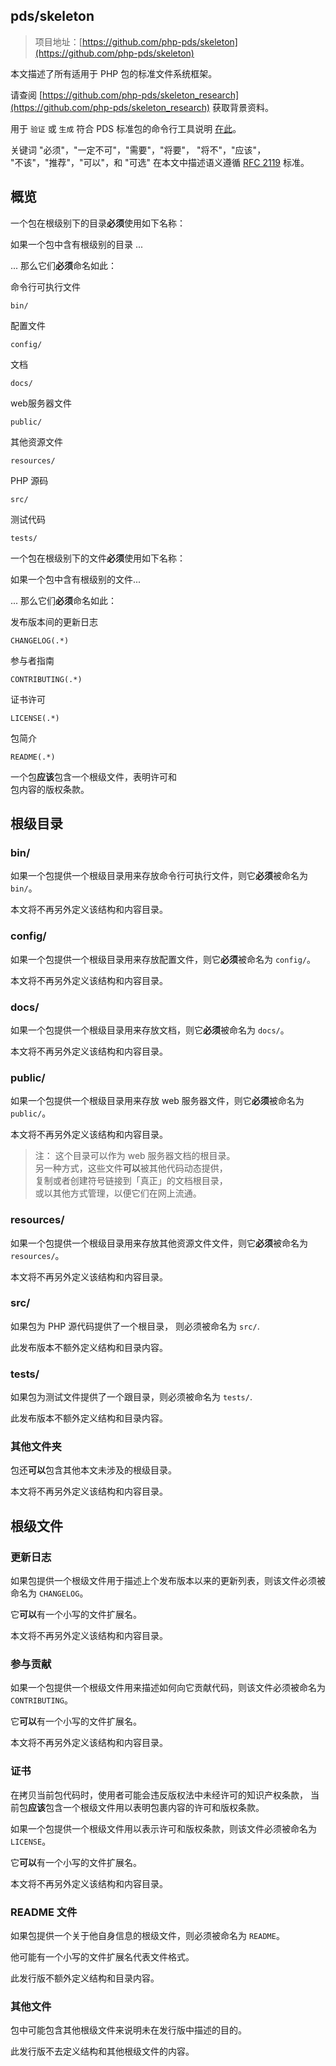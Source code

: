  
pds/skeleton
------------

> 项目地址：[https://github.com/php-pds/skeleton](https://github.com/php-pds/skeleton)

本文描述了所有适用于 PHP 包的标准文件系统框架。

请查阅 [https://github.com/php-pds/skeleton_research](https://github.com/php-pds/skeleton_research) 获取背景资料。

用于 `验证` 或 `生成` 符合 PDS 标准包的命令行工具说明 [在此](./docs/tools.md)。

关键词 "必须"，"一定不可"，"需要"，"将要"， "将不"，"应该"，  
"不该"，"推荐"，"可以"，和 "可选" 在本文中描述语义遵循 [RFC 2119](http://tools.ietf.org/html/rfc2119) 标准。
 

概览
--

一个包在根级别下的目录**必须**使用如下名称：

如果一个包中含有根级别的目录 ...

... 那么它们**必须**命名如此：

命令行可执行文件

`bin/`

配置文件

`config/`

文档

`docs/`

web服务器文件

`public/`

其他资源文件

`resources/`

PHP 源码

`src/`

测试代码

`tests/`

一个包在根级别下的文件**必须**使用如下名称：

如果一个包中含有根级别的文件...

... 那么它们**必须**命名如此：

发布版本间的更新日志

`CHANGELOG(.*)`

参与者指南

`CONTRIBUTING(.*)`

证书许可

`LICENSE(.*)`

包简介

`README(.*)`

一个包**应该**包含一个根级文件，表明许可和  
包内容的版权条款。
 

根级目录
----

### bin/

如果一个包提供一个根级目录用来存放命令行可执行文件，则它**必须**被命名为 `bin/`。

本文将不再另外定义该结构和内容目录。

### config/

如果一个包提供一个根级目录用来存放配置文件，则它**必须**被命名为 `config/`。

本文将不再另外定义该结构和内容目录。

### docs/

如果一个包提供一个根级目录用来存放文档，则它**必须**被命名为 `docs/`。

本文将不再另外定义该结构和内容目录。
 

### public/

如果一个包提供一个根级目录用来存放 web 服务器文件，则它**必须**被命名为 `public/`。

本文将不再另外定义该结构和内容目录。

> 注： 这个目录可以作为 web 服务器文档的根目录。  
> 另一种方式，这些文件**可以**被其他代码动态提供，  
> 复制或者创建符号链接到「真正」的文档根目录，  
> 或以其他方式管理，以便它们在网上流通。

### resources/

如果一个包提供一个根级目录用来存放其他资源文件文件，则它**必须**被命名为 `resources/`。

本文将不再另外定义该结构和内容目录。
 

### src/

如果包为 PHP 源代码提供了一个根目录， 则必须被命名为 `src/`.

此发布版本不额外定义结构和目录内容。

### tests/

如果包为测试文件提供了一个跟目录，则必须被命名为 `tests/`.

此发布版本不额外定义结构和目录内容。
 

### 其他文件夹

包还**可以**包含其他本文未涉及的根级目录。

本文将不再另外定义该结构和内容目录。

根级文件
----

### 更新日志

如果包提供一个根级文件用于描述上个发布版本以来的更新列表，则该文件必须被命名为 `CHANGELOG`。

它**可以**有一个小写的文件扩展名。

本文将不再另外定义该结构和内容目录。
 

### 参与贡献

如果一个包提供一个根级文件用来描述如何向它贡献代码，则该文件必须被命名为 `CONTRIBUTING`。

它**可以**有一个小写的文件扩展名。

本文将不再另外定义该结构和内容目录。

### 证书

在拷贝当前包代码时，使用者可能会违反版权法中未经许可的知识产权条款， 当前包**应该**包含一个根级文件用以表明包裹内容的许可和版权条款。

如果一个包提供一个根级文件用以表示许可和版权条款，则该文件必须被命名为`LICENSE`。

它**可以**有一个小写的文件扩展名。

本文将不再另外定义该结构和内容目录。
 

### README 文件

如果包提供一个关于他自身信息的根级文件，则必须被命名为 `README`。

他可能有一个小写的文件扩展名代表文件格式。

此发行版不额外定义结构和目录内容。

### 其他文件

包中可能包含其他根级文件来说明未在发行版中描述的目的。

此发行版不去定义结构和其他根级文件的内容。
   
